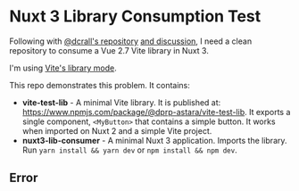 # Nuxt 3 Library Consumption Test

Following with [@dcrall's repository](https://github.com/dcrall/nuxt-lib-consumption) [and discussion](https://github.com/nuxt/nuxt/discussions/16392), I need a clean repository to consume a Vue 2.7 Vite library in Nuxt 3. 

I'm using [Vite's library mode](https://vitejs.dev/guide/build.html#library-mode). 

This repo demonstrates this problem. It contains:

- **vite-test-lib** - A minimal Vite library. It is published at: https://www.npmjs.com/package/@dprp-astara/vite-test-lib. It exports a single component, `<MyButton>` that contains a simple button. It works when imported on Nuxt 2 and a simple Vite project.
- **nuxt3-lib-consumer** - A minimal Nuxt 3 application. Imports the library. Run `yarn install && yarn dev` or `npm install && npm dev`.

## Error


```bash

```